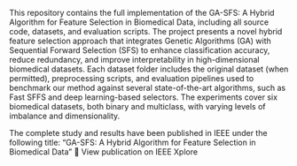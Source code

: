 This repository contains the full implementation of the GA-SFS: A Hybrid Algorithm for Feature Selection in Biomedical Data, including all source code, datasets, and evaluation scripts. The project presents a novel hybrid feature selection approach that integrates Genetic Algorithms (GA) with Sequential Forward Selection (SFS) to enhance classification accuracy, reduce redundancy, and improve interpretability in high-dimensional biomedical datasets. Each dataset folder includes the original dataset (when permitted), preprocessing scripts, and evaluation pipelines used to benchmark our method against several state-of-the-art algorithms, such as Fast SFFS and deep learning-based selectors. The experiments cover six biomedical datasets, both binary and multiclass, with varying levels of imbalance and dimensionality.

The complete study and results have been published in IEEE under the following title:
“GA-SFS: A Hybrid Algorithm for Feature Selection in Biomedical Data”
🔗 View publication on IEEE Xplore
